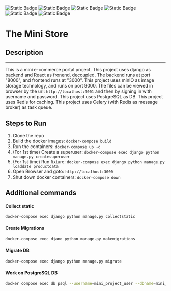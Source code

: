 ![Static Badge](https://img.shields.io/badge/Python-14354C?style=for-the-badge&logo=python&logoColor=white) ![Static Badge](https://img.shields.io/badge/Django-092E20?style=for-the-badge&logo=django&logoColor=white) ![Static Badge](https://img.shields.io/badge/JavaScript-F7DF1E?style=for-the-badge&logo=javascript&logoColor=black) ![Static Badge](https://img.shields.io/badge/React-20232A?style=for-the-badge&logo=react&logoColor=61DAFB)
![Static Badge](https://img.shields.io/badge/PostgreSQL-316192?style=for-the-badge&logo=postgresql&logoColor=white) ![Static Badge](https://img.shields.io/badge/redis-%23DD0031.svg?&style=for-the-badge&logo=redis&logoColor=white) 
# The Mini Store

## Description
-----------
This is a mini e-commerce portal project.
This project uses django as backend and React as fronend, decoupled. The backend runs at port "8000", and frontend runs at "3000".
This project uses minIO as image storage technology, and runs on port 9000. The files can be viewed in browser by the url: `http://localhost:9001` and then by signing in with username and password.
This project uses PostgreSQL as DB.
This project uses Redis for caching.
This project uses Celery (with Redis as message broker) as task queue.

## Steps to Run
1. Clone the repo
2. Build the docker images: `docker-compose build`
3. Run the containers: `docker-compose up -d`
4. (For 1st time) Create a superuser: `docker-compose exec django python manage.py createsuperuser`
5. (For 1st time) Run fixture: `docker-compose exec django python manage.py loaddate productdata`
6. Open Browser and goto: `http://localhost:3000`
7. Shut down docker containers: `docker-compose down`


## Additional commands
#### Collect static

```bash
docker-compose exec django python manage.py collectstatic
```

#### Create Migrations

```bash
docker-compose exec djano python manage.py makemigrations
```

#### Migrate DB

```bash
docker-compose exec django python manage.py migrate
```

#### Work on PostgreSQL DB

```bash
docker compose exec db psql --username=mini_project_user --dbname=mini_project_db
```
